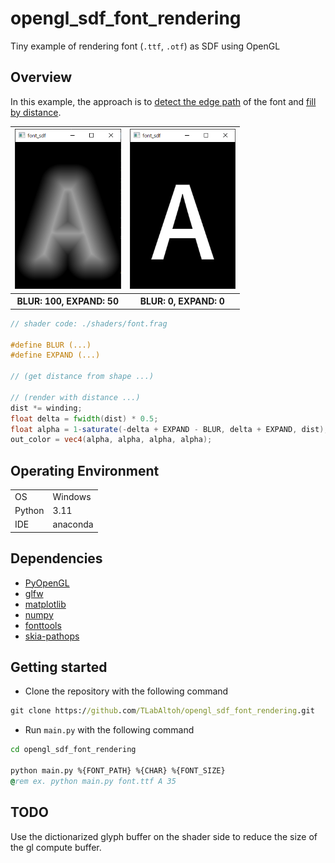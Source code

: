 # opengl_sdf_font_rendering
Tiny example of rendering font (```.ttf```, ```.otf```) as SDF using OpenGL

## Overview
In this example, the approach is to [detect the edge path](https://github.com/fonttools/fonttools/blob/main/Lib/fontTools/ttLib/removeOverlaps.py) of the font and [fill by distance](https://www.shadertoy.com/view/dls3Wr).
<table>
    <tr>
        <th scope="col">
        <img src="media/a_sdf_blur.png" height="256"></img>
        </th>
        <th scope="col">
        <img src="media/a_sdf.png" height="256"></img>
        </th>
    </tr>
    <tr>
        <th scope="col">
        BLUR: 100, EXPAND: 50
        </th>
        <th scope="col">
        BLUR: 0, EXPAND: 0
        </th>
    </tr>
</table>

```glsl
// shader code: ./shaders/font.frag

#define BLUR (...)
#define EXPAND (...)

// (get distance from shape ...)

// (render with distance ...)
dist *= winding;
float delta = fwidth(dist) * 0.5;
float alpha = 1-saturate(-delta + EXPAND - BLUR, delta + EXPAND, dist);
out_color = vec4(alpha, alpha, alpha, alpha);
```

## Operating Environment
|        |          |
| ------ | -------- |
| OS     | Windows  |
| Python | 3.11     |
| IDE    | anaconda |

## Dependencies
- [PyOpenGL](https://pypi.org/project/PyOpenGL/)
- [glfw](https://pypi.org/project/glfw/)
- [matplotlib](https://pypi.org/project/matplotlib/)
- [numpy](https://pypi.org/project/numpy/)
- [fonttools](https://pypi.org/project/fonttools/)
- [skia-pathops](https://pypi.org/project/skia-pathops/)

## Getting started
- Clone the repository with the following command
```cmd
git clone https://github.com/TLabAltoh/opengl_sdf_font_rendering.git
```
- Run ```main.py``` with the following command
```cmd
cd opengl_sdf_font_rendering

python main.py %{FONT_PATH} %{CHAR} %{FONT_SIZE}
@rem ex. python main.py font.ttf A 35
```

## TODO
Use the dictionarized glyph buffer on the shader side to reduce the size of the gl compute buffer.

